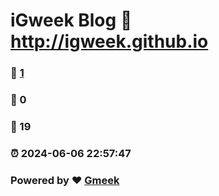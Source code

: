# iGweek Blog :link: http://igweek.github.io 
### :page_facing_up: [1](http://igweek.github.io/tag.html) 
### :speech_balloon: 0 
### :hibiscus: 19 
### :alarm_clock: 2024-06-06 22:57:47 
### Powered by :heart: [Gmeek](https://github.com/Meekdai/Gmeek)
